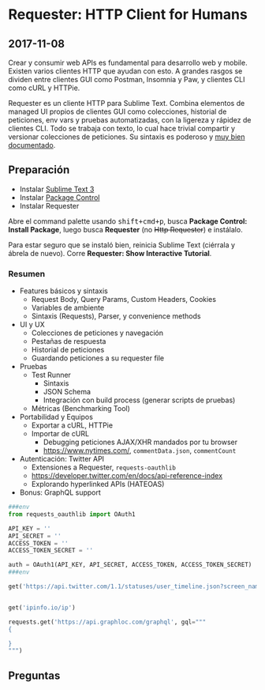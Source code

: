 # Requester: HTTP Client for Humans
## 2017-11-08

Crear y consumir web APIs es fundamental para desarrollo web y mobile. Existen varios clientes HTTP que ayudan con esto. A grandes rasgos se dividen entre clientes GUI como Postman, Insomnia y Paw, y clientes CLI como cURL y HTTPie.

Requester es un cliente HTTP para Sublime Text. Combina elementos de managed UI propios de clientes GUI como colecciones, historial de peticiones, env vars y pruebas automatizadas, con la ligereza y rápidez de clientes CLI. Todo se trabaja con texto, lo cual hace trivial compartir y versionar colecciones de peticiones. Su sintaxis es poderoso y [muy bien documentado](http://docs.python-requests.org/en/master/).


## Preparación
- Instalar [Sublime Text 3](https://www.sublimetext.com/)
- Instalar [Package Control](https://packagecontrol.io/installation)
- Instalar Requester

Abre el command palette usando <kbd>shift+cmd+p</kbd>, busca __Package Control: Install Package__, luego busca __Requester__ (no ~~Http Requester~~) e instálalo.

Para estar seguro que se instaló bien, reinicia Sublime Text (ciérrala y ábrela de nuevo). Corre __Requester: Show Interactive Tutorial__.


### Resumen
- Features básicos y sintaxis
  + Request Body, Query Params, Custom Headers, Cookies
  + Variables de ambiente
  + Sintaxis (Requests), Parser, y convenience methods
- UI y UX
  + Colecciones de peticiones y navegación
  + Pestañas de respuesta
  + Historial de peticiones
  + Guardando peticiones a su requester file
- Pruebas
  + Test Runner
    + Sintaxis
    + JSON Schema
    + Integración con build process (generar scripts de pruebas)
  + Métricas (Benchmarking Tool)
- Portabilidad y Equipos
  + Exportar a cURL, HTTPie
  + Importar de cURL
    * Debugging peticiones AJAX/XHR mandados por tu browser
    * <https://www.nytimes.com/>, `commentData.json`, `commentCount`
- Autenticación: Twitter API
  + Extensiones a Requester, `requests-oauthlib`
  + <https://developer.twitter.com/en/docs/api-reference-index>
  + Explorando hyperlinked APIs (HATEOAS)
- Bonus: GraphQL support

~~~py
###env
from requests_oauthlib import OAuth1

API_KEY = ''
API_SECRET = ''
ACCESS_TOKEN = ''
ACCESS_TOKEN_SECRET = ''

auth = OAuth1(API_KEY, API_SECRET, ACCESS_TOKEN, ACCESS_TOKEN_SECRET)
###env

get('https://api.twitter.com/1.1/statuses/user_timeline.json?screen_name=stackoverflow&count=1000', auth=auth)


get('ipinfo.io/ip')

requests.get('https://api.graphloc.com/graphql', gql="""
{

}
""")
~~~


## Preguntas
